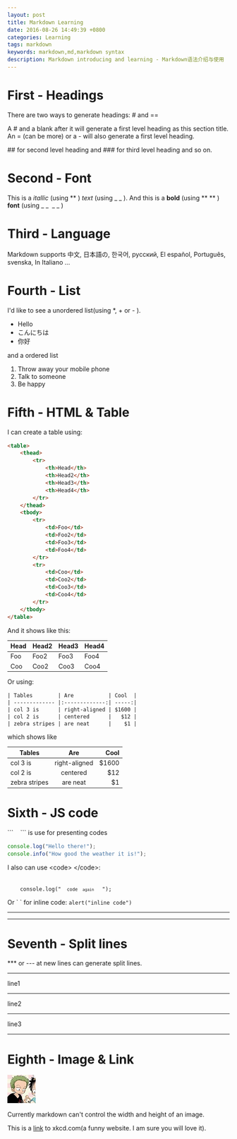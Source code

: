 ```yaml
---
layout: post
title: Markdown Learning
date: 2016-08-26 14:49:39 +0800
categories: Learning
tags: markdown
keywords: markdown,md,markdown syntax
description: Markdown introducing and learning - Markdown语法介绍与使用
---
```


# First - Headings

There are two ways to generate headings: # and ==

A # and a blank after it will generate a first level heading as this section title. 
An = (can be more) or a - will also generate a first level heading.

\#\# for second level heading and \#\#\# for third level heading and so on.

# Second - Font 

This is a *itallic* (using \*\* ) _text_ (using \_ \_ ).
And this is a **bold** (using \*\* \*\* ) __font__ (using \_ \_&nbsp;&nbsp;\_ \_ )

# Third - Language

Markdown supports 中文, 日本語の, 한국어, русский, El español, Português, svenska, In Italiano ...

# Fourth - List

I'd like to see a unordered list(using *, + or - ).

* Hello
* こんにちは
* 你好

and a ordered list

1. Throw away your mobile phone
2. Talk to someone
3. Be happy

# Fifth - HTML & Table

I can create a table using:

```html
<table>
    <thead>
        <tr>
            <th>Head</th>
            <th>Head2</th>
            <th>Head3</th>
            <th>Head4</th>
        </tr>
    </thead>
    <tbody>
        <tr>
            <td>Foo</td>
            <td>Foo2</td>
            <td>Foo3</td>
            <td>Foo4</td>
        </tr>
        <tr>
            <td>Coo</td>
            <td>Coo2</td>
            <td>Coo3</td>
            <td>Coo4</td>
        </tr>
    </tbody>
</table>
```

And it shows like this:
<table>
    <thead>
        <tr>
            <th>Head</th>
            <th>Head2</th>
            <th>Head3</th>
            <th>Head4</th>
        </tr>
    </thead>
    <tbody>
        <tr>
            <td>Foo</td>
            <td>Foo2</td>
            <td>Foo3</td>
            <td>Foo4</td>
        </tr>
        <tr>
            <td>Coo</td>
            <td>Coo2</td>
            <td>Coo3</td>
            <td>Coo4</td>
        </tr>
    </tbody>
</table>

Or using:

```
| Tables        | Are           | Cool  |
| ------------- |:-------------:| -----:|
| col 3 is      | right-aligned | $1600 |
| col 2 is      | centered      |   $12 |
| zebra stripes | are neat      |    $1 |
```

which shows like

| Tables        | Are           | Cool  |
| ------------- |:-------------:| -----:|
| col 3 is      | right-aligned | $1600 |
| col 2 is      | centered      |   $12 |
| zebra stripes | are neat      |    $1 |

# Sixth - JS code

\`\`\` &nbsp;&nbsp; \`\`\` is use for presenting codes

```js
console.log("Hello there!");
console.info("How good the weather it is!");
```

I also can use &lt;code&gt; &lt;/code&gt;:

<code>
    console.log(" <code> code <code> again </code> </code> ");
</code>

Or \`  \` for inline code: `alert("inline code")`

***

---

# Seventh - Split lines

*** or --- at new lines can generate split lines.

***
line1

---
line2

---
line3

---

# Eighth - Image & Link

![This is an image](../assets/img/logo.png "logo image")

Currently markdown can't control the width and height of an image.

This is a [link](http://xkcd.com) to xkcd.com(a funny website. I am sure you will love it).
